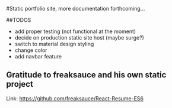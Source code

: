 #Static portfolio site, more documentation forthcoming...

##TODOS
* add proper testing (not functional at the moment)
* decide on production static site host (maybe surge?)
* switch to material design styling
* change color
* add navbar feature

## Gratitude to freaksauce and his own static project
Link: https://github.com/freaksauce/React-Resume-ES6
